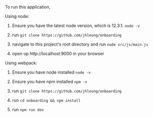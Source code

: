 To run this application, 

Using node:
1. Ensure you have the latest node version, which is 12.3.1. ```node -v```

2. run ```git clone https://github.com/jhleung/onboarding``` 

3. navigate to this project's root directory and run ```node src/js/main.js```

4. open up http://localhost:9000 in your browser

Using webpack:
1. Ensure you have node installed ```node -v```

2. Ensure you have npm installed ```npm -v```

3. run ```git clone https://github.com/jhleung/onboarding```

4. run ```cd onboarding && npm install```

5. run ```npm run dev```

